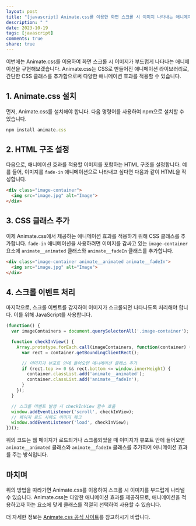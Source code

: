 ```yaml
---
layout: post
title: "[javascript] Animate.css를 이용한 화면 스크롤 시 이미지 나타내는 애니메이션"
description: " "
date: 2023-10-19
tags: [javascript]
comments: true
share: true
---
```


이번에는 Animate.css를 이용하여 화면 스크롤 시 이미지가 부드럽게 나타나는 애니메이션을 구현해보겠습니다. Animate.css는 CSS로 만들어진 애니메이션 라이브러리로, 간단한 CSS 클래스를 추가함으로써 다양한 애니메이션 효과를 적용할 수 있습니다.

## 1. Animate.css 설치

먼저, Animate.css를 설치해야 합니다. 다음 명령어를 사용하여 npm으로 설치할 수 있습니다.

```javascript
npm install animate.css
```

## 2. HTML 구조 설정

다음으로, 애니메이션 효과를 적용할 이미지를 포함하는 HTML 구조를 설정합니다. 예를 들어, 이미지를 `fade-in` 애니메이션으로 나타내고 싶다면 다음과 같이 HTML을 작성합니다.

```html
<div class="image-container">
  <img src="image.jpg" alt="Image">
</div>
```

## 3. CSS 클래스 추가

이제 Animate.css에서 제공하는 애니메이션 효과를 적용하기 위해 CSS 클래스를 추가합니다. `fade-in` 애니메이션을 사용하려면 이미지를 감싸고 있는 `image-container` 요소에 `animate__animated` 클래스와 `animate__fadeIn` 클래스를 추가합니다.

```html
<div class="image-container animate__animated animate__fadeIn">
  <img src="image.jpg" alt="Image">
</div>
```

## 4. 스크롤 이벤트 처리

마지막으로, 스크롤 이벤트를 감지하여 이미지가 스크롤되면 나타나도록 처리해야 합니다. 이를 위해 JavaScript를 사용합니다.

```javascript
(function() {
  var imageContainers = document.querySelectorAll('.image-container');

  function checkInView() {
    Array.prototype.forEach.call(imageContainers, function(container) {
      var rect = container.getBoundingClientRect();

      // 이미지가 뷰포트 안에 들어오면 애니메이션 클래스 추가
      if (rect.top >= 0 && rect.bottom <= window.innerHeight) {
        container.classList.add('animate__animated');
        container.classList.add('animate__fadeIn');
      }
    });
  }

  // 스크롤 이벤트 발생 시 checkInView 함수 호출
  window.addEventListener('scroll', checkInView);
  // 페이지 로드 시에도 이미지 체크
  window.addEventListener('load', checkInView);
})();
```

위의 코드는 웹 페이지가 로드되거나 스크롤되었을 때 이미지가 뷰포트 안에 들어오면 `animate__animated` 클래스와 `animate__fadeIn` 클래스를 추가하여 애니메이션 효과를 주는 방식입니다.

## 마치며

위의 방법을 따라가면 Animate.css를 이용하여 스크롤 시 이미지를 부드럽게 나타낼 수 있습니다. Animate.css는 다양한 애니메이션 효과를 제공하므로, 애니메이션을 적용하고자 하는 요소에 맞게 클래스를 적절히 선택하여 사용할 수 있습니다.

더 자세한 정보는 [Animate.css 공식 사이트](https://animate.style/)를 참고하시기 바랍니다.